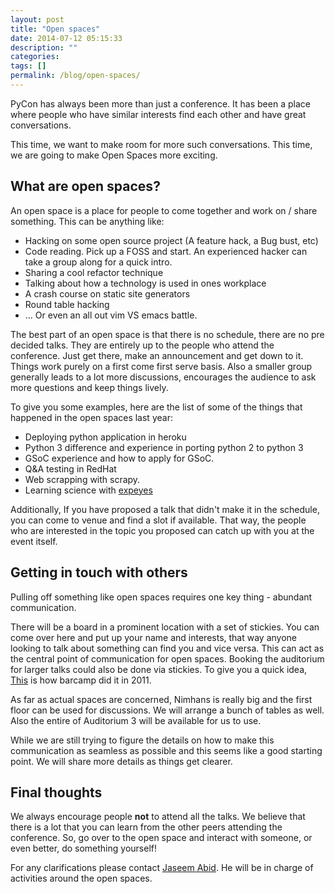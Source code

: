 ```yaml
---
layout: post
title: "Open spaces"
date: 2014-07-12 05:15:33
description: ""
categories: 
tags: []
permalink: /blog/open-spaces/
---
```

PyCon has always been more than just a conference. It has been a place where people who have similar interests find each other and have great conversations.

This time, we want to make room for more such conversations. This time, we are going to make Open Spaces more exciting.

## What are open spaces?

An open space is a place for people to come together and work on / share something. This can be anything like: 

* Hacking on some open source project (A feature hack, a Bug bust, etc) 
* Code reading. Pick up a FOSS and start. An experienced hacker can take a group along for a quick intro.
* Sharing a cool refactor technique
* Talking about how a technology is used in ones workplace
* A crash course on static site generators
* Round table hacking
* … Or even an all out vim VS emacs battle. 

The best part of an open space is that there is no schedule, there are no pre decided talks. They are entirely up to the people who attend the conference. Just get there, make an announcement and get down to it. Things work purely on a first come first serve basis. Also a smaller group generally leads to a lot more discussions, encourages the audience to ask more questions and keep things lively.

To give you some examples, here are the list of some of the things that happened in the open spaces last year: 

* Deploying python application in heroku
* Python 3 difference and experience in porting python 2 to python 3
* GSoC experience and how to apply for GSoC.
* Q&A testing in RedHat
* Web scrapping with scrapy.
* Learning science with [expeyes](http://www.expeyes.in/)

Additionally, If you have proposed a talk that didn't make it in the schedule, you can come to venue and find a slot if available. That way, the people who are interested in the topic you proposed can catch up with you at the event itself.

## Getting in touch with others

Pulling off something like open spaces requires one key thing - abundant communication. 

There will be a board in a prominent location with a set of stickies. You can come over here and put up your name and interests, that way anyone looking to talk about something can find you and vice versa. This can act as the central point of communication for open spaces. Booking the auditorium for larger talks could also be done via stickies. To give you a quick idea, [This](http://www.globalnerdy.com/wordpress/wp-content/uploads/2011/06/barcamp-grid-1.jpg) is how barcamp did it in 2011.

As far as actual spaces are concerned, Nimhans is really big and the first floor can be used for discussions. We will arrange a bunch of tables as well. Also the entire of Auditorium 3 will be available for us to use.

While we are still trying to figure the details on how to make this communication as seamless as possible and this seems like a good starting point. We will share more details as things get clearer.

## Final thoughts

We always encourage people **not** to attend all the talks. We believe that there is a lot that you can learn from the other peers attending the conference. So, go over to the open space and interact with someone, or even better, do something yourself!

For any clarifications please contact [Jaseem Abid](mailto:jaseemabid@gmail.com). He will be in charge of activities around the open spaces.
